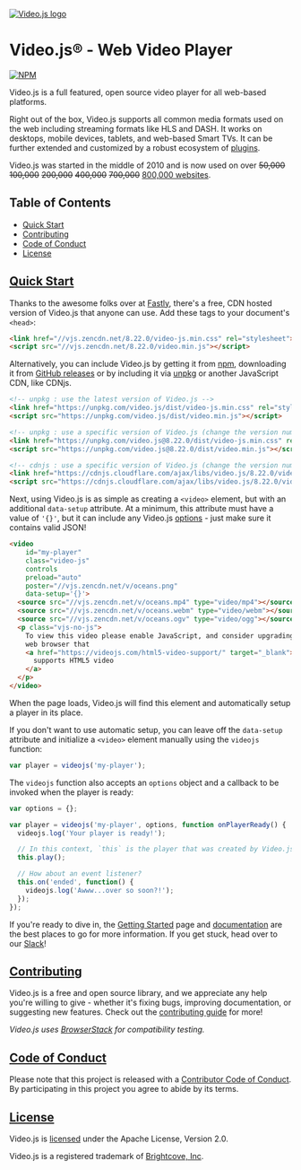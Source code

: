 [![Video.js logo][logo]][vjs]

# Video.js® - Web Video Player

[![NPM][npm-icon]][npm-link]

Video.js is a full featured, open source video player for all web-based platforms.

Right out of the box, Video.js supports all common media formats used on the web including streaming formats like HLS and DASH. It works on desktops, mobile devices, tablets, and web-based Smart TVs. It can be further extended and customized by a robust ecosystem of [plugins][plugins].

Video.js was started in the middle of 2010 and is now used on over ~~50,000~~ ~~100,000~~ ~~200,000~~ ~~400,000~~ ~~700,000~~ [800,000 websites][builtwith].

## Table of Contents

* [Quick Start](#quick-start)
* [Contributing](#contributing)
* [Code of Conduct](#code-of-conduct)
* [License](#license)

## [Quick Start][getting-started]

Thanks to the awesome folks over at [Fastly][fastly], there's a free, CDN hosted version of Video.js that anyone can use. Add these tags to your document's `<head>`:

```html
<link href="//vjs.zencdn.net/8.22.0/video-js.min.css" rel="stylesheet">
<script src="//vjs.zencdn.net/8.22.0/video.min.js"></script>
```

Alternatively, you can include Video.js by getting it from [npm](https://videojs.com/getting-started/#install-via-npm), downloading it from [GitHub releases](https://github.com/videojs/video.js/releases) or by including it via [unpkg](https://unpkg.com) or another JavaScript CDN, like CDNjs.

```html
<!-- unpkg : use the latest version of Video.js -->
<link href="https://unpkg.com/video.js/dist/video-js.min.css" rel="stylesheet">
<script src="https://unpkg.com/video.js/dist/video.min.js"></script>

<!-- unpkg : use a specific version of Video.js (change the version numbers as necessary) -->
<link href="https://unpkg.com/video.js@8.22.0/dist/video-js.min.css" rel="stylesheet">
<script src="https://unpkg.com/video.js@8.22.0/dist/video.min.js"></script>

<!-- cdnjs : use a specific version of Video.js (change the version numbers as necessary) -->
<link href="https://cdnjs.cloudflare.com/ajax/libs/video.js/8.22.0/video-js.min.css" rel="stylesheet">
<script src="https://cdnjs.cloudflare.com/ajax/libs/video.js/8.22.0/video.min.js"></script>
```

Next, using Video.js is as simple as creating a `<video>` element, but with an additional `data-setup` attribute. At a minimum, this attribute must have a value of `'{}'`, but it can include any Video.js [options][options] - just make sure it contains valid JSON!

```html
<video
    id="my-player"
    class="video-js"
    controls
    preload="auto"
    poster="//vjs.zencdn.net/v/oceans.png"
    data-setup='{}'>
  <source src="//vjs.zencdn.net/v/oceans.mp4" type="video/mp4"></source>
  <source src="//vjs.zencdn.net/v/oceans.webm" type="video/webm"></source>
  <source src="//vjs.zencdn.net/v/oceans.ogv" type="video/ogg"></source>
  <p class="vjs-no-js">
    To view this video please enable JavaScript, and consider upgrading to a
    web browser that
    <a href="https://videojs.com/html5-video-support/" target="_blank">
      supports HTML5 video
    </a>
  </p>
</video>
```

When the page loads, Video.js will find this element and automatically setup a player in its place.

If you don't want to use automatic setup, you can leave off the `data-setup` attribute and initialize a `<video>` element manually using the `videojs` function:

```js
var player = videojs('my-player');
```

The `videojs` function also accepts an `options` object and a callback to be invoked when the player is ready:

```js
var options = {};

var player = videojs('my-player', options, function onPlayerReady() {
  videojs.log('Your player is ready!');

  // In this context, `this` is the player that was created by Video.js.
  this.play();

  // How about an event listener?
  this.on('ended', function() {
    videojs.log('Awww...over so soon?!');
  });
});
```

If you're ready to dive in, the [Getting Started][getting-started] page and [documentation][docs] are the best places to go for more information. If you get stuck, head over to our [Slack][slack-link]!

## [Contributing][contributing]

Video.js is a free and open source library, and we appreciate any help you're willing to give - whether it's fixing bugs, improving documentation, or suggesting new features. Check out the [contributing guide][contributing] for more!

_Video.js uses [BrowserStack][browserstack] for compatibility testing._

## [Code of Conduct][coc]

Please note that this project is released with a [Contributor Code of Conduct][coc]. By participating in this project you agree to abide by its terms.

## [License][license]

Video.js is [licensed][license] under the Apache License, Version 2.0.

Video.js is a registered trademark of [Brightcove, Inc][bc].

[bc]: https://www.brightcove.com/

[browserstack]: https://browserstack.com

[builtwith]: https://trends.builtwith.com/media/VideoJS

[contributing]: https://github.com/videojs/admin/blob/main/CONTRIBUTING.md

[docs]: https://docs.videojs.com

[fastly]: https://www.fastly.com/

[getting-started]: https://videojs.com/getting-started/

[license]: LICENSE

[logo]: https://videojs.com/logo-white.png

[npm-icon]: https://nodei.co/npm/video.js.png?downloads=true&downloadRank=true

[npm-link]: https://nodei.co/npm/video.js/

[options]: https://videojs.com/guides/options/

[plugins]: https://videojs.com/plugins/

[slack-link]: https://slack.videojs.com

[vjs]: https://videojs.com

[coc]: https://github.com/videojs/admin/blob/main/CODE_OF_CONDUCT.md
